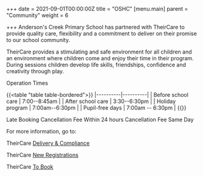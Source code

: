 +++
date = 2021-09-01T00:00:00Z
title = "OSHC"
[menu.main]
parent = "Community"
weight = 6

+++
Anderson's Creek Primary School has partnered with TheirCare to provide quality care, flexibility and a commitment to deliver on their promise to our school community.

TheirCare provides a stimulating and safe environment for all children and an environment where children come and enjoy their time in their program. During sessions children develop life skills, friendships, confidence and creativity through play.

 Operation Times

{{<table "table table-bordered">}}
|----------|----------|
| Before school care | 7:00--8:45am |
| After school care | 3:30--6:30pm |
| Holiday program | 7:00am--6:30pm |
| Pupil-free days | 7:00am -- 6:30pm |
{{</table>}}

Late Booking
Cancellation Fee	 Within 24 hours
Cancellation Fee	 Same Day

For more information, go to:

TheirCare [Delivery & Compliance](https://theircare.com.au/how-we-deliver/delivery-and-compliance/)

TheirCare [New Registrations](https://theircare.com.au/registration/)

TheirCare [To Book](https://theircare.fullybookedccms.com.au/family/login;jsessionid=69564DA768B3A15BF54C5912B6FA4ED3)